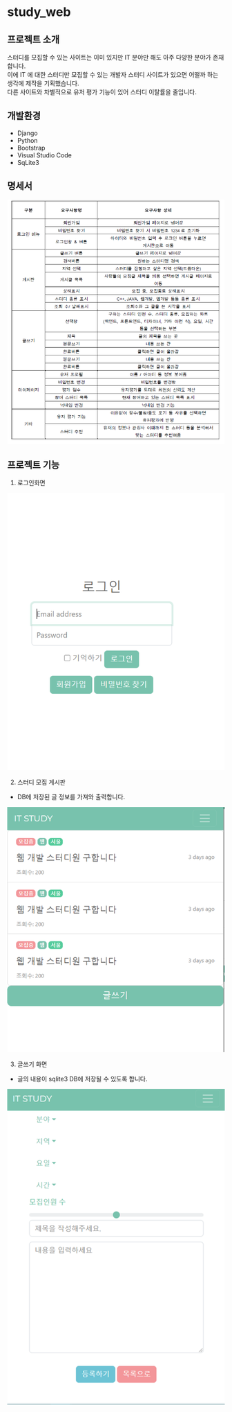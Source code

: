 # study_web

## 프로젝트 소개 
스터디를 모집할 수 있는 사이트는 이미 있지만 IT 분야만 해도 아주 다양한 분야가 존재합니다.  
이에 IT 에 대한 스터디만 모집할 수 있는 개발자 스터디 사이트가 있으면 어떨까 하는 생각에 제작을 기획했습니다.  
다른 사이트와 차별적으로 유저 평가 기능이 있어 스터디 이탈률을 줄입니다.  

## 개발환경
- Django
- Python
- Bootstrap
- Visual Studio Code
- SqLite3

## 명세서
<img src="images/1.png">

## 프로젝트 기능
1. 로그인화면  
<img src="images/3.png">

2. 스터디 모집 게시판   
- DB에 저장된 글 정보를 가져와 출력합니다.  
<img src="images/2.png">

3. 글쓰기 화면
- 글의 내용이 sqlite3 DB에 저장될 수 있도록 합니다.  
<img src="images/4.png">
